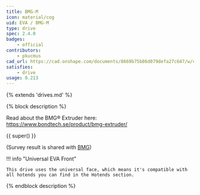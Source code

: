 ```yaml
---
title: BMG-M
icon: material/cog
uid: EVA / BMG-M
type: drive
spec: 2.4.0
badges:
    - official
contributors: 
    - pkucmus
cad_url: https://cad.onshape.com/documents/8669b75b86d079defa27c647/w/c7d4d8da0ad3b529c7c85328/e/a884b888a3f9095b1916cded
satisfies:
    - drive
usage: 0.213
---
```


{% extends 'drives.md' %}

{% block description %}

Read about the BMG® Extruder here: https://www.bondtech.se/product/bmg-extruder/

{{ super() }}

(Survey result is shared with [BMG](/drives/bmg/))

!!! info "Universal EVA Front"

    This drive uses the universal face, which means it's compatible with all hotends you can find in the Hotends section.

{% endblock description %}
